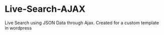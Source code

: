 # Live-Search-AJAX
Live Search using JSON Data through Ajax.
Created for a custom template in wordpress

